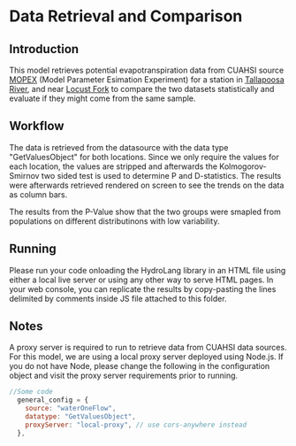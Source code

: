 # Data Retrieval and Comparison

## Introduction

This model retrieves potential evapotranspiration data from CUAHSI source [MOPEX](https://pubs.er.usgs.gov/publication/70030278) (Model Parameter Esimation Experiment) for a station in [Tallapoosa River](https://selfie.cuahsi.org/MOPEX/02414500), and near [Locust Fork](https://selfie.cuahsi.org/MOPEX/02456500) to compare the two datasets statistically and evaluate if they might come from the same sample.

## Workflow
The data is retrieved from the datasource with the data type "GetValuesObject" for both locations. Since we only require the values for each location, the values are stripped and afterwards the Kolmogorov-Smirnov two sided test is used to determine P and D-statistics. The results were afterwards retrieved rendered on screen to see the trends on the data as column bars.

The results from the P-Value show that the two groups were smapled from populations on different distributinons with low variability.

## Running
Please run your code onloading the HydroLang library in an HTML file using either a local live server or using any other way to serve HTML pages. In your web console, you can replicate the results by copy-pasting the lines delimited by comments inside JS file attached to this folder.

## Notes
A proxy server is required to run to retrieve data from CUAHSI data sources. For this model, we are using a local proxy server deployed using Node.js. If you do not have Node, please change the following in the configuration object and visit the proxy server requirements prior to running.

```javascript
//Some code
  general_config = {
    source: "waterOneFlow",
    datatype: "GetValuesObject",
    proxyServer: "local-proxy", // use cors-anywhere instead
  },
```


